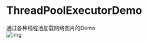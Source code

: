 # ThreadPoolExecutorDemo
通过各种线程池加载网络图片的Demo  
![img](http://im2.ezgif.com/tmp/ezgif.com-3f882d62ea.gif)
